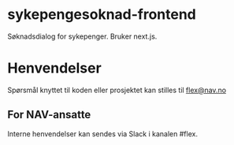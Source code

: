 # sykepengesoknad-frontend
Søknadsdialog for sykepenger. Bruker next.js.

# Henvendelser

Spørsmål knyttet til koden eller prosjektet kan stilles til flex@nav.no

## For NAV-ansatte

Interne henvendelser kan sendes via Slack i kanalen #flex.
